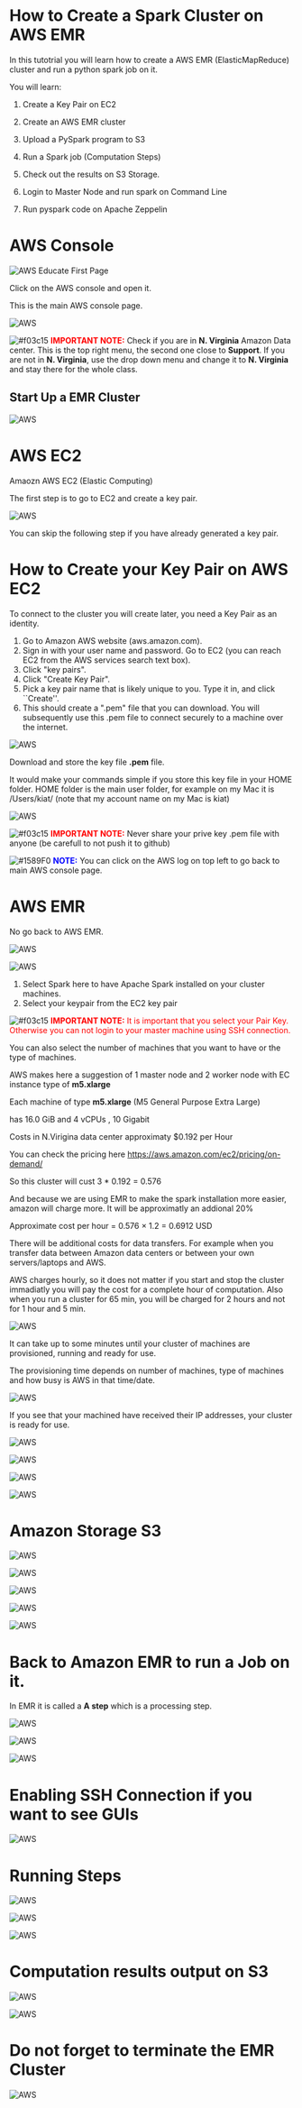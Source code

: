 # How to Create a Spark Cluster on AWS EMR 

In this tutotrial you will learn how to create a AWS EMR (ElasticMapReduce) cluster and run a python spark job on it. 

You will learn: 

1. Create a Key Pair on EC2 

2. Create an AWS EMR cluster

3. Upload a PySpark program to S3 

4. Run a Spark job (Computation Steps)

5. Check out the results on S3 Storage. 

6. Login to Master Node and run spark on Command Line

7. Run pyspark code on Apache Zeppelin 



# AWS Console

![AWS Educate First Page](https://raw.githubusercontent.com/kiat/MET-CS777/master/HowTos/sceenshots/AWS-fig-1.png "AWS Educate First Page")

Click on the AWS console and open it. 

This is the main AWS console page. 



![AWS](https://raw.githubusercontent.com/kiat/MET-CS777/master/HowTos/sceenshots/AWS-fig-2.png "AWS")


![#f03c15](https://placehold.it/15/f03c15/000000?text=+)
<span style="color:red">**IMPORTANT NOTE:**</span>
Check if you are in **N. Virginia** Amazon Data center. This is the top right menu, the second one close to **Support**. 
If you are not in **N. Virginia**, use the drop down menu and change it to **N. Virginia** and stay there for the whole class. 


## Start Up a EMR Cluster


![AWS](https://raw.githubusercontent.com/kiat/MET-CS777/master/HowTos/sceenshots/AWS-fig-2.png "AWS")


# AWS EC2 

Amaozn AWS EC2 (Elastic Computing) 

The first step is to go to EC2 and create a key pair. 

![AWS](https://raw.githubusercontent.com/kiat/MET-CS777/master/HowTos/sceenshots/AWS-fig-3.png "AWS")

You can skip the following step if you have already generated a key pair. 

# How to Create your Key Pair on AWS EC2 

To connect to the cluster you will create later, you need a Key Pair as an identity.

1. Go to Amazon AWS website (aws.amazon.com).
2. Sign in with your user name and password. Go to EC2 (you can reach EC2 from the AWS services search text box).
3. Click "key pairs".
4. Click "Create Key Pair".
5. Pick a key pair name that is likely unique to you. Type it in, and click ``Create''.
6. This should create a ".pem" file that you can download. 
You will subsequently use this .pem file to connect securely to a machine over the internet. 




![AWS](https://raw.githubusercontent.com/kiat/MET-CS777/master/HowTos/sceenshots/AWS-fig-4.png "AWS")

Download and store the key file **.pem** file. 

It would make your commands simple if you store this key file in your HOME folder. 
HOME folder is the main user folder, for example on my Mac it is /Users/kiat/ (note that my account name on my Mac is kiat)


![AWS](https://raw.githubusercontent.com/kiat/MET-CS777/master/HowTos/sceenshots/AWS-fig-5.png "AWS")

![#f03c15](https://placehold.it/15/f03c15/000000?text=+)
<span style="color:red">**IMPORTANT NOTE:**</span>
Never share your prive key .pem file with anyone (be carefull to not push it to github)


![#1589F0](https://placehold.it/15/1589F0/000000?text=+) <span style="color:blue">**NOTE:**</span>
You can click on the AWS log on top left to go back to main AWS console page. 

#  AWS EMR 

No go back to AWS EMR. 


![AWS](https://raw.githubusercontent.com/kiat/MET-CS777/master/HowTos/sceenshots/AWS-fig-6.png "AWS")

![AWS](https://raw.githubusercontent.com/kiat/MET-CS777/master/HowTos/sceenshots/AWS-fig-7.png "AWS")

1. Select Spark here to have Apache Spark installed on your cluster machines. 
2. Select your keypair from the EC2 key pair 

![#f03c15](https://placehold.it/15/f03c15/000000?text=+)
<span style="color:red">**IMPORTANT NOTE:**
It is important that you select your Pair Key. 
Otherwise you can not login to your master machine using SSH connection. 
</span>

You can also select the number of machines that you want to have or the type of machines. 

AWS makes here a suggestion of 1 master node and 2 worker node with EC instance type of **m5.xlarge** 

Each machine of type **m5.xlarge** (M5 General Purpose Extra Large)	

has 16.0 GiB	and 4 vCPUs	, 10 Gigabit	

Costs in N.Virigina data center approximaty $0.192 per Hour



You can check the pricing here 
https://aws.amazon.com/ec2/pricing/on-demand/ 

So this cluster will cust 3 * 0.192 = 0.576 

And because we are using EMR to make the spark installation more easier, amazon will charge more. 
It will be approximatly an addional 20% 

Approximate cost per hour =  0.576 × 1.2  = 0.6912 USD 

There will be additional costs for data transfers. For example when you transfer data between Amazon data centers or between your own servers/laptops and AWS. 

AWS charges hourly, so it does not matter if you start and stop the cluster immadiatly you will pay the cost for 
a complete hour of computation. Also when you run a cluster for 65 min, you will be charged for 2 hours and not for 1 hour and 5 min. 



![AWS](https://raw.githubusercontent.com/kiat/MET-CS777/master/HowTos/sceenshots/AWS-fig-8.png "AWS")


It can take up to some minutes until your cluster of machines are provisioned, running and ready for use. 

The provisioning time depends on number of machines, type of machines and how busy is AWS in that time/date. 

![AWS](https://raw.githubusercontent.com/kiat/MET-CS777/master/HowTos/sceenshots/AWS-fig-9.png "AWS")

If you see that your machined have received their IP addresses, your cluster is ready for use. 

![AWS](https://raw.githubusercontent.com/kiat/MET-CS777/master/HowTos/sceenshots/AWS-fig-10.png "AWS")

![AWS](https://raw.githubusercontent.com/kiat/MET-CS777/master/HowTos/sceenshots/AWS-fig-11.png "AWS")

![AWS](https://raw.githubusercontent.com/kiat/MET-CS777/master/HowTos/sceenshots/AWS-fig-12.png "AWS")

![AWS](https://raw.githubusercontent.com/kiat/MET-CS777/master/HowTos/sceenshots/AWS-fig-13.png "AWS")


# Amazon Storage S3 

![AWS](https://raw.githubusercontent.com/kiat/MET-CS777/master/HowTos/sceenshots/AWS-fig-14.png "AWS")

![AWS](https://raw.githubusercontent.com/kiat/MET-CS777/master/HowTos/sceenshots/AWS-fig-15.png "AWS")

![AWS](https://raw.githubusercontent.com/kiat/MET-CS777/master/HowTos/sceenshots/AWS-fig-16.png "AWS")

![AWS](https://raw.githubusercontent.com/kiat/MET-CS777/master/HowTos/sceenshots/AWS-fig-18.png "AWS")

![AWS](https://raw.githubusercontent.com/kiat/MET-CS777/master/HowTos/sceenshots/AWS-fig-19.png "AWS")


# Back to Amazon EMR to run a Job on it. 

In EMR it is called a **A step** which is a processing step. 


![AWS](https://raw.githubusercontent.com/kiat/MET-CS777/master/HowTos/sceenshots/AWS-fig-20.png "AWS")

![AWS](https://raw.githubusercontent.com/kiat/MET-CS777/master/HowTos/sceenshots/AWS-fig-21.png "AWS")

![AWS](https://raw.githubusercontent.com/kiat/MET-CS777/master/HowTos/sceenshots/AWS-fig-22.png "AWS")


# Enabling SSH Connection if you want to see GUIs 

![AWS](https://raw.githubusercontent.com/kiat/MET-CS777/master/HowTos/sceenshots/AWS-fig-23.png "AWS")

# Running Steps 

![AWS](https://raw.githubusercontent.com/kiat/MET-CS777/master/HowTos/sceenshots/AWS-fig-24.png "AWS")

![AWS](https://raw.githubusercontent.com/kiat/MET-CS777/master/HowTos/sceenshots/AWS-fig-25.png "AWS")

![AWS](https://raw.githubusercontent.com/kiat/MET-CS777/master/HowTos/sceenshots/AWS-fig-26.png "AWS")


# Computation results output on S3 
![AWS](https://raw.githubusercontent.com/kiat/MET-CS777/master/HowTos/sceenshots/AWS-fig-27.png "AWS")

![AWS](https://raw.githubusercontent.com/kiat/MET-CS777/master/HowTos/sceenshots/AWS-fig-28.png "AWS")

# Do not forget to terminate the EMR Cluster

![AWS](https://raw.githubusercontent.com/kiat/MET-CS777/master/HowTos/sceenshots/AWS-fig-29.png "AWS")




